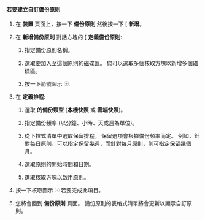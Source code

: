 <!--author=SharS last changed: 11/04/15-->


#### 若要建立自訂備份原則

1. 在 **裝置** 頁面上，按一下 **備份原則** 然後按一下 [ **新增**。

2. 在 **新增備份原則** 對話方塊的 [ **定義備份原則**:

    1. 指定備份原則名稱。

    2. 選取要加入至這個原則的磁碟區。 您可以選取多個核取方塊以新增多個磁碟區。

    3. 按一下箭號圖示 ![核取圖示](./media/storsimple-create-custom-backup-policy-u2/HCS_ArrowIcon-include.png).

6. 在 **定義排程**:

    1. 選取 **的備份類型** (**本機快照** 或 **雲端快照**)。

    3. 指定備份頻率 (以分鐘、小時、天或週為單位)。

    4. 從下拉式清單中選取保留排程。 保留選項會根據備份頻率而定。 例如，針對每日原則，可以指定保留幾週，而針對每月原則，則可指定保留幾個月。
 
    5. 選取原則的開始時間和日期。

    6. 選取核取方塊以啟用原則。

7. 按一下核取圖示 ![核取圖示](./media/storsimple-add-backup-policy-u2/HCS_CheckIcon-include.png) 若要完成此項目。

8. 您將會回到 **備份原則** 頁面。 備份原則的表格式清單將會更新以顯示自訂原則。




